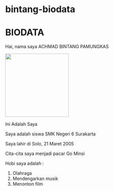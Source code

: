 # bintang-biodata
<h1>BIODATA</h1>
 <p>Hai, nama saya ACHMAD BINTANG PAMUNGKAS</p>
 <img src="C:\Users\COMPUTER\Documents\BINTANG MM2\BIODATA LANJUTAN\Buzz_Lightyear.png" width="200">
 <p>Ini Adalah Saya</p>
 <p>Saya adalah siswa SMK Negeri 6 Surakarta</p>
 <p>Saya lahir di Solo, 21 Maret 2005</p>
 <p>Cita-cita saya menjadi pacar Go Minsi</p>
 <p>Hobi saya adalah :</p>
<ol>
 <li>Olahraga</li>
 <li>Mendengarkan musik</li>
 <li>Menonton film</li>
</ol>
